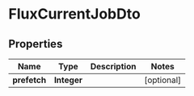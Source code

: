 # FluxCurrentJobDto

## Properties
Name | Type | Description | Notes
------------ | ------------- | ------------- | -------------
**prefetch** | **Integer** |  |  [optional]
